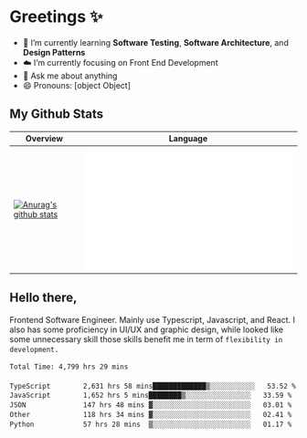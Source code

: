 # Greetings ✨

- 🌱 I’m currently learning **Software Testing**, **Software Architecture**, and **Design Patterns**
- ☁️ I’m currently focusing on Front End Development
- 💬 Ask me about anything
- 😄 Pronouns: [object Object]

## My Github Stats

| Overview | Language |
| --- | --- |
|[![Anurag's github stats](https://github-readme-stats.vercel.app/api?username=abui-am&count_private=true)](https://github.com/anuraghazra/github-readme-stats)|![Language](https://raw.githubusercontent.com/abui-am/stats/c6455f656dfce7acd3951e5ec5b25d72af0b2ee3/generated/languages.svg)|

## Hello there, 
Frontend Software Engineer. 
Mainly use Typescript, Javascript, and React. I also has some proficiency in UI/UX and graphic design, while looked like some unnecessary skill those skills benefit me in term of `flexibility in development.`


<!--START_SECTION:waka-->

```txt
Total Time: 4,799 hrs 29 mins

TypeScript        2,631 hrs 58 mins█████████████▒░░░░░░░░░░░   53.52 %
JavaScript        1,652 hrs 5 mins████████▒░░░░░░░░░░░░░░░░   33.59 %
JSON              147 hrs 48 mins ▓░░░░░░░░░░░░░░░░░░░░░░░░   03.01 %
Other             118 hrs 34 mins ▓░░░░░░░░░░░░░░░░░░░░░░░░   02.41 %
Python            57 hrs 28 mins  ▒░░░░░░░░░░░░░░░░░░░░░░░░   01.17 %
```

<!--END_SECTION:waka-->
